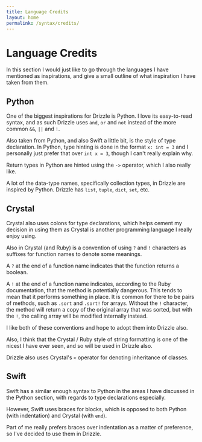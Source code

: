 ```yaml
---
title: Language Credits
layout: home
permalink: /syntax/credits/
---
```


# Language Credits

In this section I would just like to go through the languages I have mentioned as inspirations, and give a small outline of what inspiration I have taken from them.

## Python
One of the biggest inspirations for Drizzle is Python. I love its easy-to-read syntax, and as such Drizzle uses `and`, `or` and `not` instead of the more common `&&`, `||` and `!`.

Also taken from Python, and also Swift a little bit, is the style of type declaration. In Python, type hinting is done in the format `x: int = 3` and I personally just prefer that over `int x = 3`, though I can't really explain why.

Return types in Python are hinted using the `->` operator, which I also really like.

A lot of the data-type names, specifically collection types, in Drizzle are inspired by Python. Drizzle has `list`, `tuple`, `dict`, `set`, etc.

## Crystal
Crystal also uses colons for type declarations, which helps cement my decision in using them as Crystal is another programming language I really enjoy using.

Also in Crystal (and Ruby) is a convention of using `?` and `!` characters as suffixes for function names to denote some meanings.

A `?` at the end of a function name indicates that the function returns a boolean.

A `!` at the end of a function name indicates, according to the Ruby documentation, that the method is potentially dangerous. This tends to mean that it performs something in place.
It is common for there to be pairs of methods, such as `.sort` and `.sort!` for arrays. Without the `!` character, the method will return a copy of the original array that was sorted, but with the `!`, the calling array will be modified internally instead.

I like both of these conventions and hope to adopt them into Drizzle also.

Also, I think that the Crystal / Ruby style of string formatting is one of the nicest I have ever seen, and so will be used in Drizzle also.

Drizzle also uses Crystal's `<` operator for denoting inheritance of classes.

## Swift
Swift has a similar enough syntax to Python in the areas I have discussed in the Python section, with regards to type declarations especially.

However, Swift uses braces for blocks, which is opposed to both Python (with indentation) and Crystal (with `end`).

Part of me really prefers braces over indentation as a matter of preference, so I've decided to use them in Drizzle.
